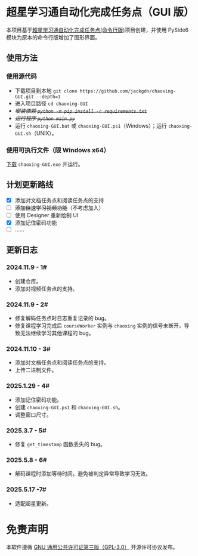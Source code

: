 # 超星学习通自动化完成任务点（GUI 版）

本项目基于[超星学习通自动化完成任务点(命令行版)](https://github.com/Samueli924/chaoxing)项目创建，并使用 PySide6 模块为原本的命令行版增加了图形界面。

## 使用方法

### 使用源代码

* 下载项目到本地 `git clone https://github.com/jackgdn/chaoxing-GUI.git --depth=1`
* 进入项目路径 `cd chaoxing-GUI`
* *~~安装依赖 `python -m pip install -r requirements.txt`~~*
* *~~运行程序 `python main.py`~~*
* 运行 `chaoxing-GUI.bat` 或 `chaoxing-GUI.ps1`（Windows）；运行 `chaoxing-GUI.sh`（UNIX）。

### 使用可执行文件（限 Windows x64）

[下载](https://github.com/jackgdn/chaoxing-GUI/releases) `chaoxing-GUI.exe` 并运行。

## 计划更新路线

+ [x] 添加对文档任务点和阅读任务点的支持
+ [ ] ~~添加倍速学习视频功能~~（不考虑加入）
+ [ ] 使用 Designer 重新绘制 UI
+ [x] 添加记住密码功能
+ [ ] ……

## 更新日志

### 2024.11.9 - 1#

- 创建仓库。
- 添加对视频任务点的支持。

### 2024.11.9 - 2#

- 修复解码任务点时日志重复记录的 bug。
- 修复课程学习完成后 `courseWorker` 实例与 `chaoxing` 实例的信号未断开，导致无法继续学习其他课程的 bug。

### 2024.11.10 - 3#

- 添加对文档任务点和阅读任务点的支持。
- 上传二进制文件。

### 2025.1.29 - 4#

- 添加记住密码功能。
- 创建 `chaoxing-GUI.ps1` 和 `chaoxing-GUI.sh`。
- 调整窗口尺寸。

### 2025.3.7 - 5#

- 修复 `get_timestamp` 函数丢失的 bug。

### 2025.5.8 - 6#

- 解码课程时添加等待时间，避免被判定异常导致学习无效。

### 2025.5.17 -7#

- 适配超星更新。

# 免责声明

本软件遵循 [GNU 通用公共许可证第三版（GPL-3.0）](https://www.gnu.org/licenses/gpl-3.0.zh-cn.html) 开源许可协议发布。
